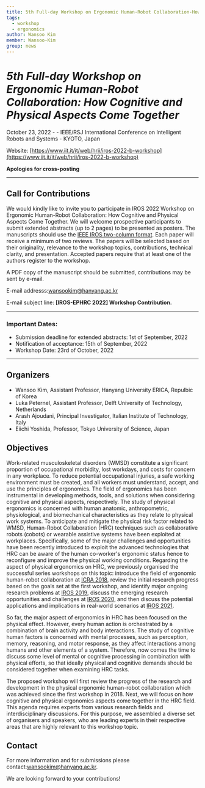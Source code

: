 ```yaml
---
title: 5th Full-day Workshop on Ergonomic Human-Robot Collaboration-How Cognitive and Physical Aspects Come Together at IROS2022
tags:
  - workshop
  - ergonomics
author: Wansoo Kim
member: Wansoo-Kim
group: news
---
```


# *5th Full-day Workshop on Ergonomic Human-Robot Collaboration: How Cognitive and Physical Aspects Come Together*

October 23, 2022 - - IEEE/RSJ International Conference on Intelligent Robots and Systems - KYOTO, Japan

Website:
[https://www.iit.it/it/web/hrii/iros-2022-b-workshop](https://www.iit.it/it/web/hrii/iros-2022-b-workshop)

**Apologies for cross-posting**

***
## Call for Contributions
We would kindly like to invite you to participate in IROS 2022 Workshop on Ergonomic Human-Robot Collaboration: How Cognitive and Physical Aspects Come Together. We will welcome prospective participants to submit extended abstracts (up to 2 pages) to be presented as posters. The manuscripts should use the [IEEE IROS two-column format](http://ras.papercept.net/conferences/support/tex.php).
Each paper will receive a minimum of two reviews. The papers will be selected based on their originality, relevance to the workshop topics, contributions, technical clarity, and presentation. Accepted papers require that at least one of the authors register to the workshop.

A PDF copy of the manuscript should be submitted, contributions may be sent by e-mail.

E-mail addresss:<a href="mailto:wansookim@hanyang.ac.kr">wansookim@hanyang.ac.kr</a>

E-mail subject line: **[IROS-EPHRC 2022] Workshop Contribution.**

***
### Important Dates:
* Submission deadline for extended abstracts: 1st of September, 2022
* Notification of acceptance: 15th of September, 2022
* Workshop Date: 23rd of October, 2022

***


## Organizers
* Wansoo Kim, Assistant Professor, Hanyang University ERICA, Repulbic of Korea
* Luka Peternel, Assistant Professor, Delft University of Technology, Netherlands
* Arash Ajoudani, Principal Investigator, Italian Institute of Technology, Italy
* Eiichi Yoshida, Professor, Tokyo University of Science, Japan

## Objectives
Work-related musculoskeletal disorders (WMSD) constitute a significant proportion of occupational morbidity, lost workdays, and costs for concern in any workplace. To reduce potential occupational injuries, a safe working environment must be created, and all workers must understand, accept, and use the principles of ergonomics. The field of ergonomics has been instrumental in developing methods, tools, and solutions when considering cognitive and physical aspects, respectively. The study of physical ergonomics is concerned with human anatomic, anthropometric, physiological, and biomechanical characteristics as they relate to physical work systems. To anticipate and mitigate the physical risk factor related to WMSD, Human-Robot Collaboration (HRC) techniques such as collaborative robots (cobots) or wearable assistive systems have been exploited at workplaces. Specifically, some of the major challenges and opportunities have been recently introduced to exploit the advanced technologies that HRC can be aware of the human co-worker's ergonomic status hence to reconfigure and improve the physical working conditions. Regarding the aspect of physical ergonomics on HRC, we previously organised the successful series workshops on this topic: introduce the field of ergonomic human-robot collaboration at [ICRA 2018](https://www.iit.it/it/web/hrii/icra2018-workshop), review the initial research progress based on the goals set at the first workshop, and identify major ongoing research problems at [IROS 2019](https://www.iit.it/it/web/hrii/iros2019-workshop), discuss the emerging research opportunities and challenges at [IROS 2020](https://www.iit.it/it/web/hrii/iros2020-workshop), and then discuss the potential applications and implications in real-world scenarios at [IROS 2021](https://www.iit.it/it/web/hrii/iros2021-workshop).

So far, the major aspect of ergonomics in HRC has been focused on the physical effect. However, every human action is orchestrated by a combination of brain activity and body interactions. The study of cognitive human factors is concerned with mental processes, such as perception, memory, reasoning, and motor response, as they affect interactions among humans and other elements of a system.
Therefore, now comes the time to discuss some level of mental or cognitive processing in combination with physical efforts, so that ideally physical and cognitive demands should be considered together when examining HRC tasks.

The proposed workshop will first review the progress of the research and development in the physical ergonomic human-robot collaboration which was achieved since the first workshop in 2018. Next, we will focus on how cognitive and physical ergonomics aspects come together in the HRC field. This agenda requires experts from various research fields and interdisciplinary discussions. For this purpose, we assembled a diverse set of organisers and speakers, who are leading experts in their respective areas that are highly relevant to this workshop topic.

## Contact
For more information and for submissions please contact:<a href="mailto:wansookim@hanyang.ac.kr">wansookim@hanyang.ac.kr</a>.

We are looking forward to your contributions!
